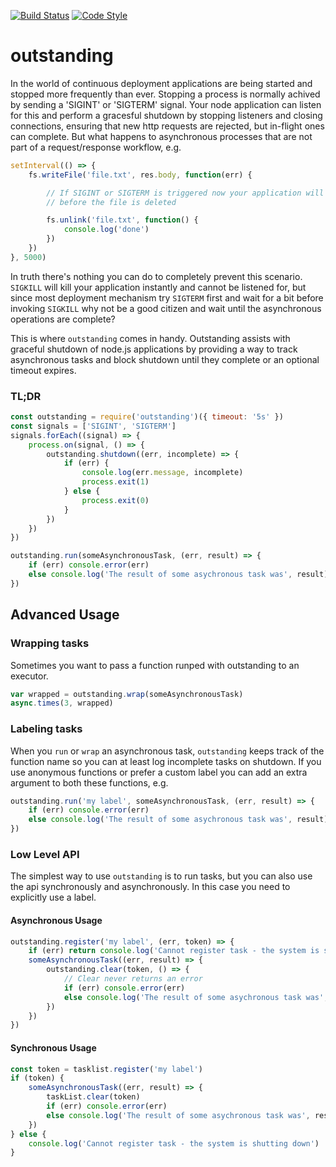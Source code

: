 [![Build Status](https://img.shields.io/travis/guidesmiths/outstanding/master.svg)](https://travis-ci.org/guidesmiths/outstanding)
[![Code Style](https://img.shields.io/badge/code%20style-imperative-brightgreen.svg)](https://github.com/guidesmiths/eslint-config-imperative)
# outstanding
In the world of continuous deployment applications are being started and stopped more frequently than ever. Stopping a process is normally achived by sending a 'SIGINT' or 'SIGTERM' signal. Your node application can listen for this and perform a gracesful shutdown by stopping listeners and closing connections, ensuring that new http requests are rejected, but in-flight ones can complete. But what happens to asynchronous processes that are not part of a request/response workflow, e.g.

```js
setInterval(() => {
    fs.writeFile('file.txt', res.body, function(err) {

        // If SIGINT or SIGTERM is triggered now your application will shutdown
        // before the file is deleted

        fs.unlink('file.txt', function() {
            console.log('done')
        })
    })
}, 5000)
```
In truth there's nothing you can do to completely prevent this scenario. ```SIGKILL``` will kill your application instantly and cannot be listened for, but since most deployment mechanism try ```SIGTERM``` first and wait for a bit before invoking ```SIGKILL``` why not be a good citizen and wait until the asynchronous operations are complete?

This is where ```outstanding``` comes in handy. Outstanding assists with graceful shutdown of node.js applications by providing a way to track asynchronous tasks and block shutdown until they complete or an optional timeout expires.
### TL;DR
```js
const outstanding = require('outstanding')({ timeout: '5s' })
const signals = ['SIGINT', 'SIGTERM']
signals.forEach((signal) => {
    process.on(signal, () => {
        outstanding.shutdown((err, incomplete) => {
            if (err) {
                console.log(err.message, incomplete)
                process.exit(1)
            } else {
                process.exit(0)
            }
        })
    })
})

outstanding.run(someAsynchronousTask, (err, result) => {
    if (err) console.error(err)
    else console.log('The result of some asychronous task was', result)
})
```
## Advanced Usage

### Wrapping tasks
Sometimes you want to pass a function runped with outstanding to an executor.
```js
var wrapped = outstanding.wrap(someAsynchronousTask)
async.times(3, wrapped)
```

### Labeling tasks
When you ```run``` or ```wrap``` an asynchronous task, ```outstanding``` keeps track of the function name so you can at least log incomplete tasks on shutdown. If you use anonymous functions or prefer a custom label you can add an extra argument to both these functions, e.g.

```js
outstanding.run('my label', someAsynchronousTask, (err, result) => {
    if (err) console.error(err)
    else console.log('The result of some asychronous task was', result)
})
```

### Low Level API
The simplest way to use ```outstanding``` is to run tasks, but you can also use the api synchronously and asynchronously. In this case you need to explicitly use a label.

#### Asynchronous Usage
```js
outstanding.register('my label', (err, token) => {
    if (err) return console.log('Cannot register task - the system is shutting down')
    someAsynchronousTask((err, result) => {
        outstanding.clear(token, () => {
            // Clear never returns an error
            if (err) console.error(err)
            else console.log('The result of some asychronous task was', result)
        })
    })
})
```

#### Synchronous Usage
```js
const token = tasklist.register('my label')
if (token) {
    someAsynchronousTask((err, result) => {
        taskList.clear(token)
        if (err) console.error(err)
        else console.log('The result of some asychronous task was', result)
    })
} else {
    console.log('Cannot register task - the system is shutting down')
}
```
